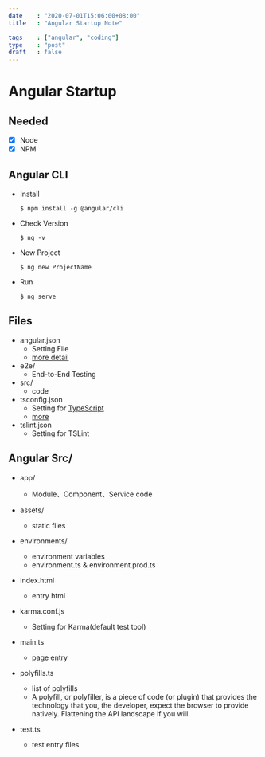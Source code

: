 ```yaml
---
date    : "2020-07-01T15:06:00+08:00"
title	: "Angular Startup Note"

tags    : ["angular", "coding"]
type    : "post"
draft   : false
---
```


# Angular Startup

## Needed
- [x] Node
- [x] NPM

## Angular CLI

- Install
    ```
    $ npm install -g @angular/cli
    ```

- Check Version
    ```
    $ ng -v
    ```

- New Project
    ```
    $ ng new ProjectName
    ```

- Run 
    ```
    $ ng serve
    ```
    
## Files

- angular.json 
    - Setting File
    - [more detail](https://blog.kevinyang.net/2018/08/23/angular-json-guide/)
- e2e/ 
    - End-to-End Testing
- src/ 
    - code
- tsconfig.json 
    - Setting for [TypeScript](https://www.typescriptlang.org/) 
    - [more](https://yiyingloveart.blogspot.com/2016/07/typescript-tsconfigjson.html)
- tslint.json 
    - Setting for TSLint


## Angular Src/

- app/ 
    - Module、Component、Service code

- assets/ 
    - static files

- environments/ 
    - environment variables
    - environment.ts & environment.prod.ts

- index.html 
    - entry html 

- karma.conf.js 
    - Setting for Karma(default test tool)

- main.ts 
    - page entry

- polyfills.ts 
    - list of polyfills
    - A polyfill, or polyfiller, is a piece of code (or plugin) that provides the technology that you, the developer, expect the browser to provide natively. Flattening the API landscape if you will.

- test.ts 
    - test entry files